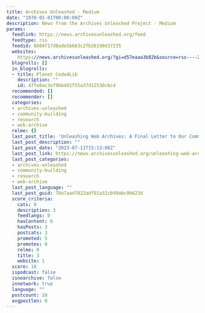 ```yaml
---
title: Archives Unleashed - Medium
date: "1970-01-01T00:00:00Z"
description: News from the Archives Unleashed Project - Medium
params:
  feedlink: https://news.archivesunleashed.org/feed
  feedtype: rss
  feedid: 8604f17d8ade5b663c2fb26190d37235
  websites:
    https://news.archivesunleashed.org/?gi=d57eaaa3b82b&source=rss----26852f94c45a---4: false
  blogrolls: []
  in_blogrolls:
  - title: Planet Code4Lib
    description: ""
    id: 47fe0ac3ef9bb492f55a37d12530cbc4
  recommended: []
  recommender: []
  categories:
  - archives-unleashed
  - community-building
  - research
  - web-archive
  relme: {}
  last_post_title: 'Unleashing Web Archives: A Final Letter to Our Community'
  last_post_description: ""
  last_post_date: "2023-07-11T15:13:06Z"
  last_post_link: https://news.archivesunleashed.org/unleashing-web-archives-a-final-letter-to-our-community-de3bc6282192?source=rss----26852f94c45a---4
  last_post_categories:
  - archives-unleashed
  - community-building
  - research
  - web-archive
  last_post_language: ""
  last_post_guid: 70a7aad7022adf91a32cb99abc9b6216
  score_criteria:
    cats: 0
    description: 3
    feedlangs: 0
    hasContent: 0
    hasPosts: 3
    postcats: 3
    promoted: 5
    promotes: 0
    relme: 0
    title: 3
    website: 1
  score: 18
  ispodcast: false
  isnoarchive: false
  innetwork: true
  language: ""
  postcount: 10
  avgpostlen: 0
---
```


